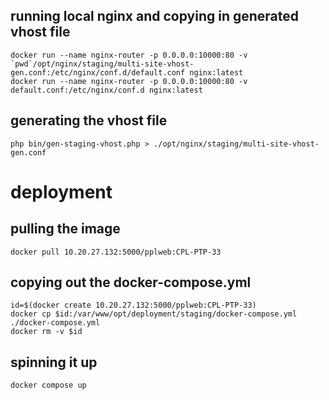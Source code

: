 ## running local nginx and copying in generated vhost file

```
docker run --name nginx-router -p 0.0.0.0:10000:80 -v `pwd`/opt/nginx/staging/multi-site-vhost-gen.conf:/etc/nginx/conf.d/default.conf nginx:latest
docker run --name nginx-router -p 0.0.0.0:10000:80 -v default.conf:/etc/nginx/conf.d nginx:latest
```

## generating the vhost file

```
php bin/gen-staging-vhost.php > ./opt/nginx/staging/multi-site-vhost-gen.conf
```

# deployment

## pulling the image 

```
docker pull 10.20.27.132:5000/pplweb:CPL-PTP-33
```

## copying out the docker-compose.yml

```
id=$(docker create 10.20.27.132:5000/pplweb:CPL-PTP-33)
docker cp $id:/var/www/opt/deployment/staging/docker-compose.yml ./docker-compose.yml
docker rm -v $id
```

## spinning it up

```
docker compose up
```
